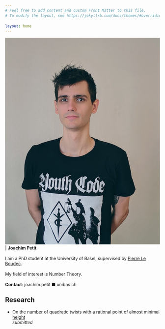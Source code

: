 ```yaml
---
# Feel free to add content and custom Front Matter to this file.
# To modify the layout, see https://jekyllrb.com/docs/themes/#overriding-theme-defaults

layout: home
---
```


![Portrait of me](portrait.jpg) | __Joachim Petit__ <br><br> I am a PhD student at the University of Basel, supervised by [Pierre Le Boudec][Pierre]. <br><br>  My field of interest is Number Theory. <br><br> __Contact__: joachim.petit ■ unibas.ch

<h2>Research</h2>

* [On the number of quadratic twists with a rational point of almost minimal height][ART01]
	<br> _submitted_


[Pierre]: https://numbertheory.dmi.unibas.ch/leboudec/

[ART01]: https://arxiv.org/abs/2004.02500
